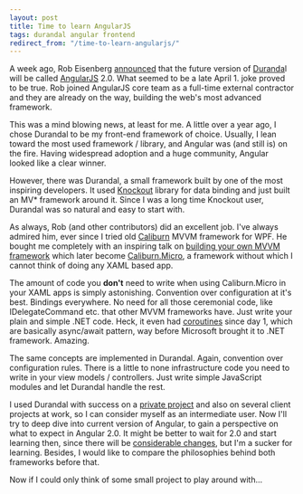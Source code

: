 ```yaml
---
layout: post
title: Time to learn AngularJS
tags: durandal angular frontend
redirect_from: "/time-to-learn-angularjs/"
---
```


A week ago, Rob Eisenberg [announced](http://eisenbergeffect.bluespire.com/angular-and-durandal-converge/) that the future version of [Duranda](http://durandaljs.com/)l will be called [AngularJS](http://angularjs.org/) 2.0. What seemed to be a late April 1. joke proved to be true. Rob joined AngularJS core team as a full-time external contractor and they are already on the way, building the web's most advanced framework.

This was a mind blowing news, at least for me. A little over a year ago, I chose Durandal to be my front-end framework of choice. Usually, I lean toward the most used framework / library, and Angular was (and still is) on the fire. Having widespread adoption and a huge community, Angular looked like a clear winner. 

However, there was Durandal, a small framework built by one of the most inspiring developers. It used [Knockout](http://knockoutjs.com/) library for data binding and just built an MV* framework around it. Since I was a long time Knockout user, Durandal was so natural and easy to start with.

As always, Rob (and other contributors) did an excellent job. I've always admired him, ever since I tried old [Caliburn](https://caliburn.codeplex.com/) MVVM framework for WPF. He bought me completely with an inspiring talk on [building your own MVVM framework](http://channel9.msdn.com/Events/MIX/MIX10/EX15) which later become [Caliburn.Micro](http://www.caliburnproject.org/), a framework without which I cannot think of doing any XAML based app.

The amount of code you **don't** need to write when using Caliburn.Micro in your XAML apps is simply astonishing. Convention over configuration at it's best. Bindings everywhere. No need for all those ceremonial code, like IDelegateCommand etc. that other MVVM frameworks have. Just write your plain and simple .NET code. Heck, it even had [coroutines](https://caliburnmicro.codeplex.com/wikipage?title=IResult%20and%20Coroutines&referringTitle=Documentation) since day 1, which are basically async/await pattern, way before Microsoft brought it to .NET framework. Amazing.

The same concepts are implemented in Durandal. Again, convention over configuration rules. There is a little to none infrastructure code you need to write in your view models / controllers. Just write simple JavaScript modules and let Durandal handle the rest. 

I used Durandal with success on a [private project](http://silverreader.com/) and also on several client projects at work, so I can consider myself as an intermediate user. Now I'll try to deep dive into current version of Angular, to gain a perspective on what to expect in Angular 2.0. It might be better to wait for 2.0 and start learning then, since there will be [considerable changes](http://blog.angularjs.org/2014/03/angular-20.html), but I'm a sucker for learning. Besides, I would like to compare the philosophies behind both frameworks before that.

Now if I could only think of some small project to play around with...
